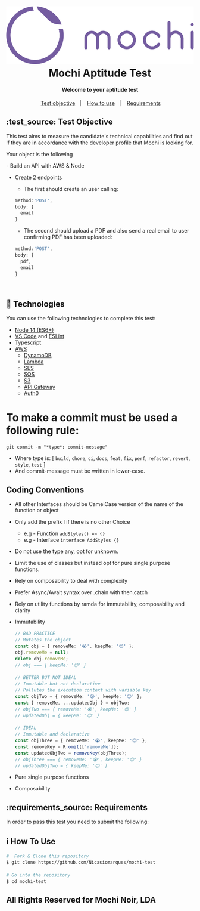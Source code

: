 <h1 align="center">
    <img alt="logo Mochi" src="logo-purplehorizontal.png" />
    <br>
    Mochi Aptitude Test
    <br>
</h1>

<h4 align="center">
Welcome to your aptitude test
</h4>
<p align="center">
&nbsp;&nbsp;
  <a href="#test_source-test-objective">Test objective</a>&nbsp;&nbsp;&nbsp;|&nbsp;&nbsp;&nbsp;
  <a href="#information_source-how-to-use">How to use</a>&nbsp;&nbsp;&nbsp;|&nbsp;&nbsp;&nbsp;
  <a href="#requirements_source-requirements">Requirements</a>&nbsp;&nbsp;
</p>

## :test_source: Test Objective

<p>
This test aims to measure the candidate's technical capabilities and find out if they are in accordance with the developer profile that Mochi is looking for.

Your object is the following
</p>
- Build an API with AWS & Node

- Create 2 endpoints
  - The first should create an user calling:

  ```js
  method:'POST',
  body: {
    email
  }
  ```
  - The second should upload a PDF and also send a real email to user confirming PDF has been uploaded:

  ```js
  method:'POST',
  body: {
    pdf,
    email
  }
  ```
</p>

<br>

## :rocket: Technologies

You can use the following technologies to complete this test:

- [Node 14 (ES6+)](https://nodejs.org/en/)
- [VS Code][vc] and [ESLint][vceslint]
- [Typescript](https://www.typescriptlang.org/)
- [AWS](https://aws.amazon.com/)
  - [DynamoDB](https://aws.amazon.com/dynamodb/?nc2=type_a)
  - [Lambda](https://aws.amazon.com/lambda/?nc2=type_a)
  - [SES](https://aws.amazon.com/ses/)
  - [SQS](https://aws.amazon.com/sqs/)
  - [S3](https://aws.amazon.com/s3/)
  - [API Gateway](https://aws.amazon.com/api-gateway/)
  - [Auth0](https://auth0.com/partners/amazon-web-services)
  

# To make a commit must be used a following rule:

`git commit -m "*type*: commit-message"`

- Where type is: [ `build`, `chore`, `ci`, `docs`, `feat`, `fix`, `perf`, `refactor`, `revert`, `style`, `test` ]
- And commit-message must be written in lower-case.

## Coding Conventions

- All other Interfaces should be CamelCase version of the name of the function or object
- Only add the prefix I if there is no other Choice
  - e.g - Function `addStyles() => {}`
  - e.g - Interface `interface AddStyles {}`
- Do not use the type any, opt for unknown.
- Limit the use of classes but instead opt for pure single purpose functions.
- Rely on composability to deal with complexity
- Prefer Async/Await syntax over .chain with then.catch
- Rely on utility functions by ramda for immutability, composability and clarity
- Immutability

  ```ts
  // BAD PRACTICE
  // Mutates the object
  const obj = { removeMe: '😭', keepMe: '😊' };
  obj.removeMe = null;
  delete obj.removeMe;
  // obj === { keepMe: '😊' }

  // BETTER BUT NOT IDEAL
  // Immutable but not declarative
  // Pollutes the execution context with variable key
  const objTwo = { removeMe: '😭', keepMe: '😊' };
  const { removeMe, ...updatedObj } = objTwo;
  // objTwo === { removeMe: '😭', keepMe: '😊' }
  // updatedObj = { keepMe: '😊' }

  // IDEAL
  // Immutable and declarative
  const objThree = { removeMe: '😭', keepMe: '😊' };
  const removeKey = R.omit(['removeMe']);
  const updatedObjTwo = removeKey(objThree);
  // objThree === { removeMe: '😭', keepMe: '😊' }
  // updatedObjTwo = { keepMe: '😊' }
  ```

- Pure single purpose functions
- Composability

## :requirements_source: Requirements 

In order to pass this test you need to submit the following:

## :information_source: How To Use

```bash
#  Fork & Clone this repository
$ git clone https://github.com/Nicasiomarques/mochi-test

# Go into the repository
$ cd mochi-test

```

## All Rights Reserved for Mochi Noir, LDA

[nodejs]: https://nodejs.org/
[vc]: https://code.visualstudio.com/
[vceditconfig]: https://marketplace.visualstudio.com/items?itemName=EditorConfig.EditorConfig
[vceslint]: https://marketplace.visualstudio.com/items?itemName=dbaeumer.vscode-eslint
